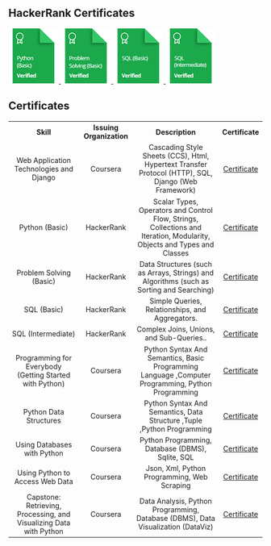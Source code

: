 ## HackerRank Certificates

<a href="https://www.hackerrank.com/certificates/f60ec3bf42af" target="_blank">
<img src="https://github.com/ShihabAhmed09/Certificates/blob/main/Badges/python_basic_skill.png?raw=true">
</a>
<a href="https://www.hackerrank.com/certificates/b559d4d72fec" target="_blank">
<img src="https://github.com/ShihabAhmed09/Certificates/blob/main/Badges/problem_solving_basic_skill.png?raw=true">
</a>
<a href="https://www.hackerrank.com/certificates/bdb6641a4882" target="_blank">
<img src="https://github.com/ShihabAhmed09/Certificates/blob/main/Badges/sql_basic_skill.png?raw=true">
</a>
<a href="https://www.hackerrank.com/certificates/bb78412d6989" target="_blank">
<img src="https://github.com/ShihabAhmed09/Certificates/blob/main/Badges/sql_intermediate_skill.png?raw=true">
</a>

## Certificates

<table style="text-align: center;">
    <tr>
        <th>Skill</th>
        <th>Issuing Organization</th>
        <th>Description</th>
        <th>Certificate</th>
    </tr>
    <tr>
        <td>Web Application Technologies and Django</td>
        <td>Coursera</td>
        <td>Cascading Style Sheets (CCS), Html, Hypertext Transfer Protocol (HTTP), SQL,
            Django (Web Framework)</td>
        <td><a href="https://www.coursera.org/account/accomplishments/certificate/TJD3JPQV5YJD" target="_blank">Certificate</a></td>
    </tr>
    <tr>
        <td>Python (Basic)</td>
        <td>HackerRank</td>
        <td>Scalar Types, Operators and Control Flow, Strings, Collections and Iteration,
            Modularity, Objects and Types and Classes</td>
        <td><a href="https://www.hackerrank.com/certificates/f60ec3bf42af" target="_blank">Certificate</a></td>
    </tr>
    <tr>
        <td>Problem Solving (Basic)</td>
        <td>HackerRank</td>
        <td>Data Structures (such as Arrays, Strings) and Algorithms (such as Sorting and
            Searching)</td>
        <td><a href="https://www.hackerrank.com/certificates/b559d4d72fec" target="_blank">Certificate</a></td>
    </tr>
    <tr>
        <td>SQL (Basic)</td>
        <td>HackerRank</td>
        <td>Simple Queries, Relationships, and Aggregators.</td>
        <td><a href="https://www.hackerrank.com/certificates/bdb6641a4882" target="_blank">Certificate</a></td>
    </tr>
    <tr>
        <td>SQL (Intermediate)</td>
        <td>HackerRank</td>
        <td>Complex Joins, Unions, and Sub-Queries..</td>
        <td><a href="https://www.hackerrank.com/certificates/bb78412d6989" target="_blank">Certificate</a></td>
    </tr>
    <tr>
        <td>Programming for Everybody (Getting Started with Python)</td>
        <td>Coursera</td>
        <td>Python Syntax And Semantics, Basic Programming Language ,Computer Programming,
            Python Programming</td>
        <td><a href="https://www.coursera.org/account/accomplishments/certificate/29B9X6MXR26W" target="_blank">Certificate</a></td>
    </tr>
    <tr>
        <td>Python Data Structures</td>
        <td>Coursera</td>
        <td>Python Syntax And Semantics, Data Structure ,Tuple ,Python Programming</td>
        <td><a href="https://www.coursera.org/account/accomplishments/certificate/D8PW28HVBBML" target="_blank">Certificate</a></td>
    </tr>
    <tr>
        <td>Using Databases with Python</td>
        <td>Coursera</td>
        <td>Python Programming, Database (DBMS), Sqlite, SQL</td>
        <td><a href="https://www.coursera.org/account/accomplishments/certificate/NWWPPFXZDAJ5" target="_blank">Certificate</a></td>
    </tr>
    <tr>
        <td>Using Python to Access Web Data</td>
        <td>Coursera</td>
        <td>Json, Xml, Python Programming, Web Scraping</td>
        <td><a href="https://www.coursera.org/account/accomplishments/certificate/JHMBSDKYP88A" target="_blank">Certificate</a></td>
    </tr>
    <tr>
        <td>Capstone: Retrieving, Processing, and Visualizing Data with Python</td>
        <td>Coursera</td>
        <td>Data Analysis, Python Programming, Database (DBMS), Data Visualization (DataViz)</td>
        <td><a href="https://www.coursera.org/account/accomplishments/certificate/HE2SKWUHYHL9" target="_blank">Certificate</a></td>
    </tr>
</table>
